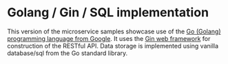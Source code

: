 # Golang / Gin / SQL implementation

This version of the microservice samples showcase use of the
[Go (Golang) programming language from Google](https://golang.org/). It uses the [Gin web framework](https://gin-gonic.github.io/gin/) for construction of the RESTful API. Data storage is implemented using vanilla database/sql from the Go standard library.
